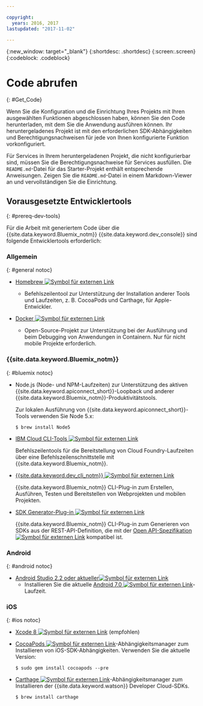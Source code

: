 ```yaml
---

copyright:
  years: 2016, 2017
lastupdated: "2017-11-02"

---
```

{:new_window: target="_blank"}
{:shortdesc: .shortdesc}
{:screen:.screen}
{:codeblock: .codeblock}

# Code abrufen
{: #Get_Code}

Wenn Sie die Konfiguration und die Einrichtung Ihres Projekts mit Ihren ausgewählten Funktionen abgeschlossen haben, können Sie den Code herunterladen, mit dem Sie die Anwendung ausführen können. Ihr heruntergeladenes Projekt ist mit den erforderlichen SDK-Abhängigkeiten und Berechtigungsnachweisen für jede von Ihnen konfigurierte Funktion vorkonfiguriert.

Für Services in Ihrem heruntergeladenen Projekt, die nicht konfigurierbar sind, müssen Sie die Berechtigungsnachweise für Services ausfüllen. Die `README.md`-Datei für das Starter-Projekt enthält entsprechende Anweisungen. Zeigen Sie die `README.md`-Datei in einem Markdown-Viewer an und vervollständigen Sie die Einrichtung.

## Vorausgesetzte Entwicklertools
{: #prereq-dev-tools}

Für die Arbeit mit generiertem Code über die {{site.data.keyword.Bluemix_notm}} {{site.data.keyword.dev_console}} sind folgende Entwicklertools erforderlich:


### Allgemein
{: #general notoc}

* [Homebrew ![Symbol für externen Link](../icons/launch-glyph.svg "Symbol für externen Link")](http://brew.sh/)
	* Befehlszeilentool zur Unterstützung der Installation anderer Tools und Laufzeiten, z. B. CocoaPods und Carthage, für Apple-Entwickler.

* [Docker ![Symbol für externen Link](../icons/launch-glyph.svg "Symbol für externen Link")](https://www.docker.com/get-docker)
	* Open-Source-Projekt zur Unterstützung bei der Ausführung und beim Debugging von Anwendungen in Containern. Nur für nicht mobile Projekte erforderlich.

### {{site.data.keyword.Bluemix_notm}}
{: #bluemix notoc}

* Node.js (Node- und NPM-Laufzeiten) zur Unterstützung des aktiven {{site.data.keyword.apiconnect_short}}-Loopback und anderer {{site.data.keyword.Bluemix_notm}}-Produktivitätstools.

	Zur lokalen Ausführung von {{site.data.keyword.apiconnect_short}}-Tools verwenden Sie Node 5.x:
	
	```
	$ brew install Node5
	```

* [IBM Cloud CLI-Tools ![Symbol für externen Link](../icons/launch-glyph.svg "Symbol für externen Link")](http://clis.ng.bluemix.net/ui/home.html)

   Befehlszeilentools für die Bereitstellung von Cloud Foundry-Laufzeiten über eine Befehlszeilenschnittstelle mit {{site.data.keyword.Bluemix_notm}}.  

* [{{site.data.keyword.dev_cli_notm}} ![Symbol für externen Link](../icons/launch-glyph.svg "Symbol für externen Link")](dev_cli.html)

	{{site.data.keyword.Bluemix_notm}} CLI-Plug-in zum Erstellen, Ausführen, Testen und Bereitstellen von Webprojekten und mobilen Projekten.
	
* [SDK Generator-Plug-in ![Symbol für externen Link](../icons/launch-glyph.svg "Symbol für externen Link")](sdk_cli.html)

	{{site.data.keyword.Bluemix_notm}} CLI-Plug-in zum Generieren von SDKs aus der REST-API-Definition, die mit der [Open API-Spezifikation ![Symbol für externen Link](../icons/launch-glyph.svg "Symbol für externen Link")](https://www.openapis.org/) kompatibel ist.

### Android
{: #android notoc}

* [Android Studio 2.2 oder aktueller![Symbol für externen Link](../icons/launch-glyph.svg "Symbol für externen Link")](https://developer.android.com/studio)
	* Installieren Sie die aktuelle [Android 7.0 ![Symbol für externen Link](../icons/launch-glyph.svg "Symbol für externen Link")](https://www.android.com/versions/nougat-7-0/)-Laufzeit.

### iOS
{: #ios notoc}

* [Xcode 8 ![Symbol für externen Link](../icons/launch-glyph.svg "Symbol für externen Link")](https://developer.apple.com/xcode/) (empfohlen)

<!-- * Install the latest [iOS 10 ![External link icon](../icons/launch-glyph.svg "External link icon")](http://www.apple.com/ios/ios-10/) runtime.
-->
* [CocoaPods ![Symbol für externen Link](../icons/launch-glyph.svg "Symbol für externen Link")](https://cocoapods.org/)-Abhängigkeitsmanager zum Installieren von iOS-SDK-Abhängigkeiten. Verwenden Sie die aktuelle Version:

	```
	$ sudo gem install cocoapods --pre
	```
* [Carthage ![Symbol für externen Link](../icons/launch-glyph.svg "Symbol für externen Link")](https://github.com/Carthage/Carthage)-Abhängigkeitsmanager zum Installieren der {{site.data.keyword.watson}} Developer Cloud-SDKs.

	```
	$ brew install carthage
	```
